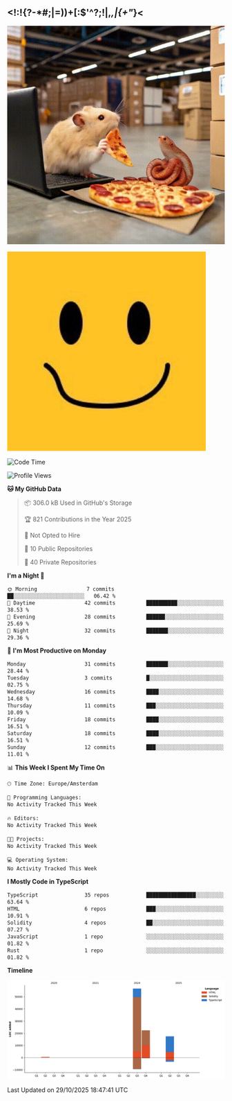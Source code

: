 ## <!:!{?-*#;|=))+[:$'^?;!|,_,|{\+"_}<

![hamster is coding in front of pc at warehouse. and then, squid eats the pizza](/public/image/0.gif)

![form 1](/public/image/1.jpeg)


<!--START_SECTION:waka-->
![Code Time](http://img.shields.io/badge/Code%20Time-279%20hrs%2043%20mins-blue)

![Profile Views](http://img.shields.io/badge/Profile%20Views-5-blue)

**🐱 My GitHub Data** 

> 📦 306.0 kB Used in GitHub's Storage 
 > 
> 🏆 821 Contributions in the Year 2025
 > 
> 🚫 Not Opted to Hire
 > 
> 📜 10 Public Repositories 
 > 
> 🔑 40 Private Repositories 
 > 
**I'm a Night 🦉** 

```text
🌞 Morning                7 commits           ██░░░░░░░░░░░░░░░░░░░░░░░   06.42 % 
🌆 Daytime                42 commits          ██████████░░░░░░░░░░░░░░░   38.53 % 
🌃 Evening                28 commits          ██████░░░░░░░░░░░░░░░░░░░   25.69 % 
🌙 Night                  32 commits          ███████░░░░░░░░░░░░░░░░░░   29.36 % 
```
📅 **I'm Most Productive on Monday** 

```text
Monday                   31 commits          ███████░░░░░░░░░░░░░░░░░░   28.44 % 
Tuesday                  3 commits           █░░░░░░░░░░░░░░░░░░░░░░░░   02.75 % 
Wednesday                16 commits          ████░░░░░░░░░░░░░░░░░░░░░   14.68 % 
Thursday                 11 commits          ███░░░░░░░░░░░░░░░░░░░░░░   10.09 % 
Friday                   18 commits          ████░░░░░░░░░░░░░░░░░░░░░   16.51 % 
Saturday                 18 commits          ████░░░░░░░░░░░░░░░░░░░░░   16.51 % 
Sunday                   12 commits          ███░░░░░░░░░░░░░░░░░░░░░░   11.01 % 
```


📊 **This Week I Spent My Time On** 

```text
🕑︎ Time Zone: Europe/Amsterdam

💬 Programming Languages: 
No Activity Tracked This Week

🔥 Editors: 
No Activity Tracked This Week

🐱‍💻 Projects: 
No Activity Tracked This Week

💻 Operating System: 
No Activity Tracked This Week
```

**I Mostly Code in TypeScript** 

```text
TypeScript               35 repos            ████████████████░░░░░░░░░   63.64 % 
HTML                     6 repos             ███░░░░░░░░░░░░░░░░░░░░░░   10.91 % 
Solidity                 4 repos             ██░░░░░░░░░░░░░░░░░░░░░░░   07.27 % 
JavaScript               1 repo              ░░░░░░░░░░░░░░░░░░░░░░░░░   01.82 % 
Rust                     1 repo              ░░░░░░░░░░░░░░░░░░░░░░░░░   01.82 % 
```



**Timeline**

![Lines of Code chart](https://raw.githubusercontent.com/yosui/yosui/master/assets/bar_graph.png)


 Last Updated on 29/10/2025 18:47:41 UTC
<!--END_SECTION:waka-->
